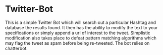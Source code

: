 # Twitter-Bot
This is a simple Twitter Bot which will search out a particular Hashtag and database the results found. It then has the ability to modify the text to your specifications or simply append a url of interest to the tweet. Simplistic modification also takes place to defeat pattern matching algorithms which may flag the tweet as spam before being re-tweeted. The bot relies on chatterbot.
